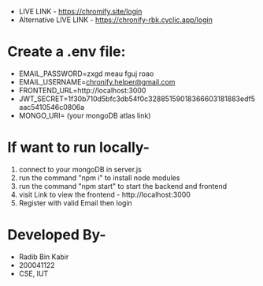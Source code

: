 - LIVE LINK - https://chromify.site/login
- Alternative LIVE LINK - https://chronify-rbk.cyclic.app/login


# Create a .env file:
- EMAIL_PASSWORD=zxgd meau fguj roao
- EMAIL_USERNAME=chronify.helper@gmail.com
- FRONTEND_URL=http://localhost:3000
- JWT_SECRET=1f30b710d5bfc3db54f0c32885159018366603181883edf5aac5410546c0806a
- MONGO_URI= (your mongoDB atlas link)

# If want to run locally-
1. connect to your mongoDB in server.js
2. run the command "npm i" to install node modules
3. run the command "npm start" to start the backend and frontend
4. visit Link to view the frontend - http://localhost:3000
5. Register with valid Email then login

# Developed By-
- Radib Bin Kabir
- 200041122
- CSE, IUT
